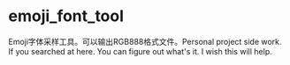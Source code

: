 # emoji_font_tool
Emoji字体采样工具。可以输出RGB888格式文件。Personal project side work. If you searched at here. You can figure out what's it. I wish this will help.
